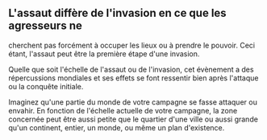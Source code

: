## L'assaut diffère de l'invasion en ce que les agresseurs ne

cherchent pas forcément à occuper les lieux ou à prendre
le pouvoir. Ceci étant, l'assaut peut être la première étape
d'une invasion.

Quelle que soit l'échelle de l'assaut ou de l'invasion, cet
évènement a des répercussions mondiales et ses effets se
font ressentir bien après l'attaque ou la conquête initiale.

Imaginez qu'une partie du monde de votre campagne se
fasse attaquer ou envahir. En fonction de l'échelle actuelle de
votre campagne, la zone concernée peut être aussi petite que
le quartier d'une ville ou aussi grande qu'un continent, entier,
un monde, ou même un plan d'existence.

